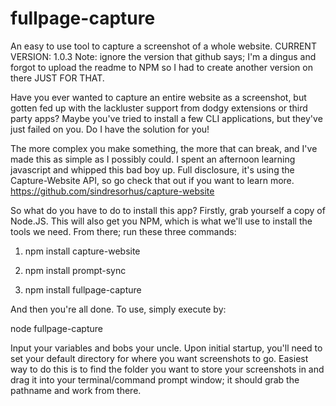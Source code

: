 # fullpage-capture
An easy to use tool to capture a screenshot of a whole website.
CURRENT VERSION: 1.0.3
Note: ignore the version that github says; I'm a dingus and forgot to upload the readme to NPM so I had to create another version on there JUST FOR THAT.

Have you ever wanted to capture an entire website as a screenshot, but gotten fed up with the lackluster support from dodgy extensions or third party apps? Maybe you've tried to install a few CLI applications, but they've just failed on you.
Do I have the solution for you!

The more complex you make something, the more that can break, and I've made this as simple as I possibly could. I spent an afternoon learning javascript and whipped this bad boy up. Full disclosure, it's using the Capture-Website API, so go check that out if you want to learn more.
https://github.com/sindresorhus/capture-website

So what do you have to do to install this app?
Firstly, grab yourself a copy of Node.JS. This will also get you NPM, which is what we'll use to install the tools we need.
From there; run these three commands:

1. npm install capture-website

2. npm install prompt-sync

3. npm install fullpage-capture

And then you're all done. To use, simply execute by:

node fullpage-capture

Input your variables and bobs your uncle. Upon initial startup, you'll need to set your default directory for where you want screenshots to go. Easiest way to do this is to find the folder you want to store your screenshots in and drag it into your terminal/command prompt window; it should grab the pathname and work from there.
